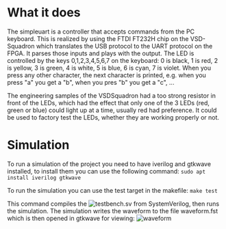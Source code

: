# What it does

The simpleuart is a controller that accepts commands from the PC keyboard. This is realized by using the FTDI FT232H chip on the VSD-Squadron which translates the USB protocol to the UART protocol on the FPGA. It parses those inputs and plays with the output. The LED is controlled by the keys 0,1,2,3,4,5,6,7 on the keyboard: 0 is black, 1 is red, 2 is yellow, 3 is green, 4 is white, 5 is blue, 6 is cyan, 7 is violet.
When you press any other character, the next character is printed, e.g. when you press "a" you get a "b", when you pres "b" you get a "c", ...

The engineering samples of the VSDSquadron had a too strong resistor in front of the LEDs, which had the effect that only one of the 3 LEDs (red, green or blue) could light up at a time, usually red had preference.
It could be used to factory test the LEDs, whether they are working properly or not.

# Simulation

To run a simulation of the project you need to have iverilog and gtkwave installed, to install them you can use the following command:
```sudo apt install iverilog gtkwave```

To run the simulation you can use the test target in the makefile:
```make test```

This command compiles the ![testbench.sv](testbench.sv) from SystemVerilog, then runs the simulation. The simulation writes the waveform to the file waveform.fst which is then opened in gtkwave for viewing:
![waveform](waveform.png)

